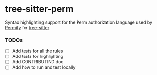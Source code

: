 # tree-sitter-perm

Syntax highlighting support for the Perm authorization language used by [Permify](https://permify.co) for [tree-sitter](https://tree-sitter.github.io/tree-sitter/)


### TODOs
- [ ] Add tests for all the rules
- [ ] Add tests for highlighting
- [ ] Add CONTRIBUTING doc
- [ ] Add how to run and test locally

